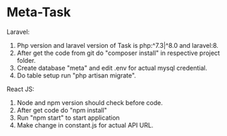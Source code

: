 # Meta-Task

Laravel: 
 1. Php version and laravel version of Task is php:^7.3|^8.0 and laravel:8.
 2. After get the code from git do "composer install" in respective project folder.
 3. Create database "meta" and edit .env for actual mysql credential.
 4. Do table setup run "php artisan migrate".
 
React JS:
 1. Node and npm version should check before code.
 2. After get code do "npm install"
 3. Run "npm start" to start application
 4. Make change in constant.js for actual API URL.
